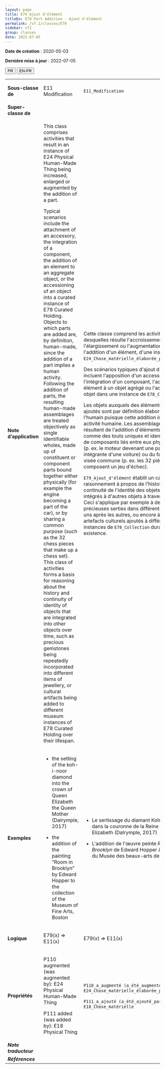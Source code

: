 ```yaml
---
layout: page
title: E79 Ajout d'élément
titleEn: E79 Part Addition - Ajout d'élément
permalink: /v7.1/classes/E79
sidebar: v71
group: classes
date: 2022-07-05
---
```


**Date de création** : 2020-05-03

**Dernière mise à jour** : 2022-07-05

<div class="lang-buttons">
  <button id="fr" class="activate">FR</button>
  <button id="en-fr">EN-FR</button>
</div>

<table>
				<tbody>
				<tr>
					<td><strong>Sous-classe de</strong></td>
					<td class="en"><p>E11 Modification</p>
							</td>
						<td><p><code class="language-plaintext highlighter-rouge">E11_Modification</code></p>
							</td>
						</tr>
					<tr>
					<td><strong>Super-classe de</strong></td>
					<td class="en"><p></p>
							</td>
						<td><p></p>
							</td>
						</tr>
					<tr>
					<td><strong>Note d’application</strong></td>
					<td class="en"><p>This class comprises activities that result in an instance of E24 Physical Human-Made Thing being increased, enlarged or augmented by the addition of a part.</p>
							<p></p>
							<p>Typical scenarios include the attachment of an accessory, the integration of a component, the addition of an element to an aggregate object, or the accessioning of an object into a curated instance of E78 Curated Holding. Objects to which parts are added are, by definition, human-made, since the addition of a part implies a human activity. Following the addition of parts, the resulting human-made assemblages are treated objectively as single identifiable wholes, made up of constituent or component parts bound together either physically (for example the engine becoming a part of the car), or by sharing a common purpose (such as the 32 chess pieces that make up a chess set). This class of activities forms a basis for reasoning about the history and continuity of identity of objects that are integrated into other objects over time, such as precious gemstones being repeatedly incorporated into different items of jewellery, or cultural artifacts being added to different museum instances of E78 Curated Holding over their lifespan.</p>
							</td>
						<td><p>Cette classe comprend les activités desquelles résulte l'accroissement, l'élargissement ou l'augmentation, du fait de l'addition d'un élément, d'une instance de <code class="language-plaintext highlighter-rouge">E24_Chose_matérielle_élaborée_par_l’humain</code>. </p>
							<p></p>
							<p>Des scénarios typiques d'ajout d'élément incluent l'apposition d'un accessoire, l'intégration d'un composant, l'addition d'un élément à un objet agrégé ou l'accession d'un objet dans une instance de <code class="language-plaintext highlighter-rouge">E78_Collection</code>. </p>
							<p></p>
							<p>Les objets auxquels des éléments sont ajoutés sont par définition élaborés par l'humain puisque cette addition implique une activité humaine. Les assemblages qui résultent de l'addition d'éléments sont traités comme des touts uniques et identifiables faits de composants liés entre eux physiquement (p. ex. le moteur devenant une partie intégrante d'une voiture) ou du fait d'une visée commune (p. ex. les 32 pièces qui composent un jeu d'échec). </p>
							<p></p>
							<p><code class="language-plaintext highlighter-rouge">E79_Ajout_d'élément</code> établit un cadre de raisonnement à propos de l'histoire et de la continuité de l'identité des objets qui sont intégrés à d'autres objets à travers le temps. Ceci s'applique par exemple à des pierres précieuses serties dans différents bijoux les uns après les autres, ou encore à des artefacts culturels ajoutés à différentes instances de <code class="language-plaintext highlighter-rouge">E78_Collection</code> durant leur existence. </p>
							</td>
						</tr>
					<tr>
					<td><strong>Exemples</strong></td>
					<td class="en"><ul><li><p>the setting of the koh-i-noor diamond into the crown of Queen Elizabeth the Queen Mother (Dalrymple, 2017)</p>
							</li>
									<li><p>the addition of the painting “Room in Brooklyn” by Edward Hopper to the collection of the Museum of Fine Arts, Boston</p>
							</li></ul>
										</td>
						<td><ul><li><p>Le sertissage du diamant Koh-i-Noor dans la couronne de la Reine Mère Elizabeth (Dalrymple, 2017)</p>
							</li>
									<li><p>L'addition de l'œuvre peinte <em>Room in Brooklyn</em> de Edward Hopper à la collection du Musée des beaux-arts de Boston</p>
							</li></ul>
										</td>
						</tr>
					<tr>
					<td><strong>Logique</strong></td>
					<td class="en"><p>E79(x) ⇒ E11(x)</p>
							</td>
						<td><p>E79(x) ⇒ E11(x)</p>
							</td>
						</tr>
					<tr>
					<td><strong>Propriétés</strong></td>
					<td class="en"><p>P110 augmented (was augmented by): E24 Physical Human-Made Thing</p>
							<p>P111 added (was added by): E18 Physical Thing</p>
							</td>
						<td><p><code class="language-plaintext highlighter-rouge">P110_a_augmenté (a_été_augmenté_par)</code> : <code class="language-plaintext highlighter-rouge">E24_Chose_matérielle_élaborée_par_l’humain</code></p>
							<p><code class="language-plaintext highlighter-rouge">P111_a_ajouté (a_été_ajouté_par)</code> : <code class="language-plaintext highlighter-rouge">E18_Chose_matérielle</code></p>
							</td>
						</tr>
					<tr>
					<td><strong><em>Note traducteur</em></strong></td>
					<td colspan="2"><p></p>
							</td>
						</tr>
					<tr>
					<td><strong><em>Références</em></strong></td>
					<td colspan="2"><p><em></em></p>
							</td>
						</tr>
					</tbody>
				</table>
				